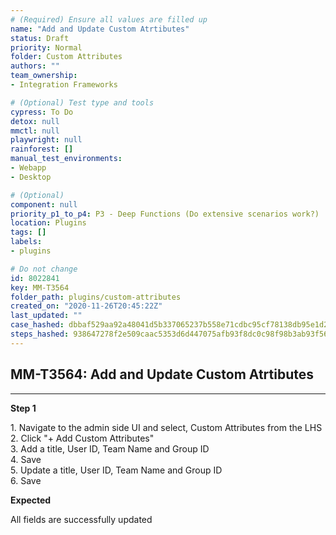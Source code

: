 ```yaml
---
# (Required) Ensure all values are filled up
name: "Add and Update Custom Atrtibutes"
status: Draft
priority: Normal
folder: Custom Attributes
authors: ""
team_ownership: 
- Integration Frameworks

# (Optional) Test type and tools
cypress: To Do
detox: null
mmctl: null
playwright: null
rainforest: []
manual_test_environments: 
- Webapp
- Desktop

# (Optional)
component: null
priority_p1_to_p4: P3 - Deep Functions (Do extensive scenarios work?)
location: Plugins
tags: []
labels: 
- plugins

# Do not change
id: 8022841
key: MM-T3564
folder_path: plugins/custom-attributes
created_on: "2020-11-26T20:45:22Z"
last_updated: ""
case_hashed: dbbaf529aa92a48041d5b337065237b558e71cdbc95cf78138db95e1d23b127292ce057af805a8bd8284339aa3727d53
steps_hashed: 938647278f2e509caac5353d6d447075afb93f8dc0c98f98b3ab93f5663ece2faba5bc349050e249693192690fd156e3
---
```


## MM-T3564: Add and Update Custom Atrtibutes

---

**Step 1**

1\. Navigate to the admin side UI and select, Custom Attributes from the LHS\
2\. Click "+ Add Custom Attributes"\
3\. Add a title, User ID, Team Name and Group ID\
4\. Save\
5\. Update a title, User ID, Team Name and Group ID\
6\. Save

**Expected**

All fields are successfully updated
